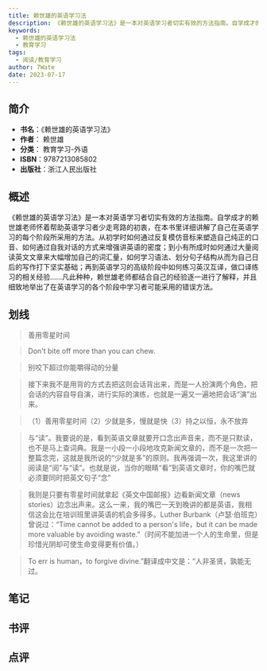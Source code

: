 ```yaml
---
title: 赖世雄的英语学习法
description: 《赖世雄的英语学习法》是一本对英语学习者切实有效的方法指南。自学成才的赖世雄老师怀着帮助英语学习者少走弯路的初衷，在本书里详细讲解了自己在英语学习的每个阶段所采用的方法。从初学时如何通过反复模仿音标来塑造自己纯正的口音、如何通过自我对话的方式来增强讲英语的
keywords:
  - 赖世雄的英语学习法
  - 教育学习
tags:
  - 阅读/教育学习
author: 7Wate
date: 2023-07-17
---
```


## 简介

- **书名**：《赖世雄的英语学习法》
- **作者**： 赖世雄
- **分类**： 教育学习-外语
- **ISBN**：9787213085802
- **出版社**：浙江人民出版社

## 概述

《赖世雄的英语学习法》是一本对英语学习者切实有效的方法指南。自学成才的赖世雄老师怀着帮助英语学习者少走弯路的初衷，在本书里详细讲解了自己在英语学习的每个阶段所采用的方法。从初学时如何通过反复模仿音标来塑造自己纯正的口音、如何通过自我对话的方式来增强讲英语的密度；到小有所成时如何通过大量阅读英文文章来大幅增加自己的词汇量，如何学习语法、划分句子结构从而为自己日后的写作打下坚实基础；再到英语学习的高级阶段中如何练习英汉互译，做口译练习的相关经验……凡此种种，赖世雄老师都结合自己的经验逐一进行了解释，并且细致地举出了在英语学习的各个阶段中学习者可能采用的错误方法。

## 划线 
 

> 善用零星时间 

> Don't bite off more than you can chew. 

> 别咬下超过你能嚼得动的分量 

> 接下来我不是用背的方式去把这则会话背出来，而是一人扮演两个角色，把会话的内容自导自演，进行实际的演练，也就是一遍又一遍地把会话“演”出来。 

> （1）善用零星时间（2）少就是多，慢就是快（3）持之以恒，永不放弃 

> 与“读”。我要说的是，看到英语文章就要开口念出声音来，而不是只默读，也不是马上查词典。我是一小段一小段地攻克新闻文章的，而不是一次把一整篇念完，这就是我所说的“少就是多”的原则。我再强调一次，我这里讲的阅读是“阅”与“读”。也就是说，当你的眼睛“看”到英语文章时，你的嘴巴就必须要同时把英文句子“念” 

> 我则是只要有零星时间就拿起《英文中国邮报》边看新闻文章（news stories）边念出声来。这么一来，我的嘴巴一天到晚讲的都是英语，我相信这会比在培训班里讲英语的机会多得多。Luther Burbank（卢瑟·伯班克）曾说过：“Time cannot be added to a person's life，but it can be made more valuable by avoiding waste.”（时间不能加进一个人的生命里，但是珍惜光阴却可使生命变得更有价值。） 

> To err is human，to forgive divine.”翻译成中文是：“人非圣贤，孰能无过。

## 笔记


## 书评


## 点评
